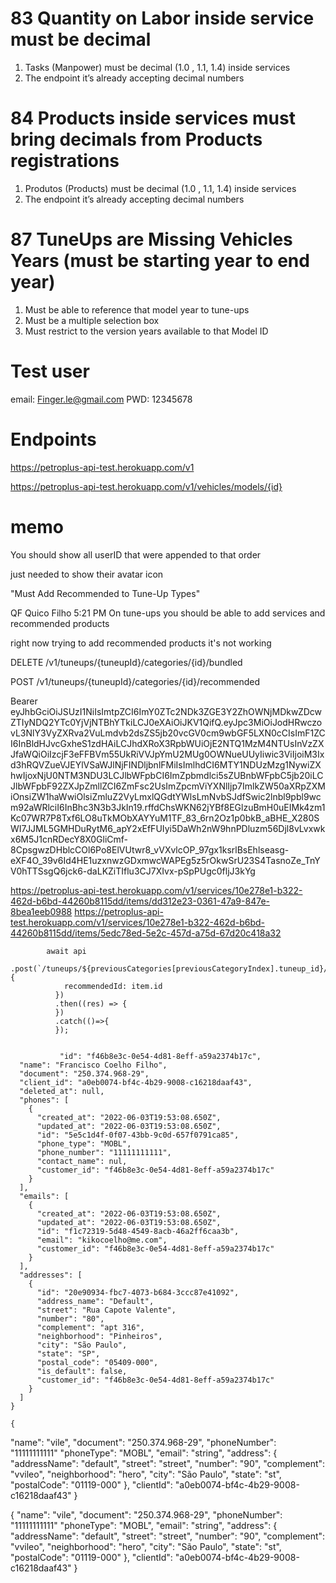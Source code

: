 # 83 Quantity on Labor inside service must be decimal
1. Tasks (Manpower) must be decimal (1.0 , 1.1, 1.4) inside services
2. The endpoint it’s already accepting decimal numbers

# 84 Products inside services must bring decimals from Products registrations
1. Produtos (Products) must be decimal (1.0 , 1.1, 1.4) inside services
2. The endpoint it’s already accepting decimal numbers

# 87 TuneUps are Missing Vehicles Years (must be starting year to end year)
1. Must be able to reference that model year to tune-ups
2. Must be a multiple selection box
3. Must restrict to the version years available to that Model ID

# Test user
email: Finger.le@gmail.com
PWD: 12345678

# Endpoints
https://petroplus-api-test.herokuapp.com/v1

https://petroplus-api-test.herokuapp.com/v1/vehicles/models/{id}

# memo
You should show all userID that were appended to that order

just needed to show their avatar icon


"Must Add Recommended to Tune-Up Types"

QF
Quico Filho 5:21 PM
On tune-ups you should be able to add services and recommended products

right now trying to add recommended products it's not working

DELETE
/v1/tuneups/{tuneupId}/categories/{id}/bundled


POST
/v1/tuneups/{tuneupId}/categories/{id}/recommended


Bearer eyJhbGciOiJSUzI1NiIsImtpZCI6ImY0ZTc2NDk3ZGE3Y2ZhOWNjMDkwZDcwZTIyNDQ2YTc0YjVjNTBhYTkiLCJ0eXAiOiJKV1QifQ.eyJpc3MiOiJodHRwczovL3NlY3VyZXRva2VuLmdvb2dsZS5jb20vcGV0cm9wbGF5LXN0cCIsImF1ZCI6InBldHJvcGxheS1zdHAiLCJhdXRoX3RpbWUiOjE2NTQ1MzM4NTUsInVzZXJfaWQiOiIzcjF3eFFBVm55UkRiVVJpYmU2MUg0OWNueUUyIiwic3ViIjoiM3Ixd3hRQVZueVJEYlVSaWJlNjFINDljbnlFMiIsImlhdCI6MTY1NDUzMzg1NywiZXhwIjoxNjU0NTM3NDU3LCJlbWFpbCI6ImZpbmdlci5sZUBnbWFpbC5jb20iLCJlbWFpbF92ZXJpZmllZCI6ZmFsc2UsImZpcmViYXNlIjp7ImlkZW50aXRpZXMiOnsiZW1haWwiOlsiZmluZ2VyLmxlQGdtYWlsLmNvbSJdfSwic2lnbl9pbl9wcm92aWRlciI6InBhc3N3b3JkIn19.rffdChsWKN62jYBf8EGlzuBmH0uEIMk4zm1Kc07WR7P8Txf6LO8uTkMObXAYYuM1TF_83_6rn2Oz1p0bkB_aBHE_X280SWI7JJML5GMHDuRytM6_apY2xEfFUIyi5DaWh2nW9hnPDluzm56Djl8vLvxwkx6M5J1cnRDecY8X0GliCmf-8CpsgwzDHblcCOl6Po8ElVUtwr8_vVXvlcOP_97gx1ksrlBsEhlseasg-eXF4O_39v6Id4HE1uzxnwzGDxmwcWAPEg5z5rOkwSrU23S4TasnoZe_TnYV0hTTSsgQ6jck6-daLKZiTIflu3CJ7XIvx-pSpPUgc0fljJ3kYg

https://petroplus-api-test.herokuapp.com/v1/services/10e278e1-b322-462d-b6bd-44260b8115dd/items/dd312e23-0361-47a9-847e-8bea1eeb0988
https://petroplus-api-test.herokuapp.com/v1/services/10e278e1-b322-462d-b6bd-44260b8115dd/items/5edc78ed-5e2c-457d-a75d-67d20c418a32

            await api
              .post(`/tuneups/${previousCategories[previousCategoryIndex].tuneup_id}/categories/${previousCategories[previousCategoryIndex].id}/recommended`,{
                recommendedId: item.id
              })
              .then((res) => {
              })
              .catch(()=>{
              });


               "id": "f46b8e3c-0e54-4d81-8eff-a59a2374b17c",
      "name": "Francisco Coelho Filho",
      "document": "250.374.968-29",
      "client_id": "a0eb0074-bf4c-4b29-9008-c16218daaf43",
      "deleted_at": null,
      "phones": [
        {
          "created_at": "2022-06-03T19:53:08.650Z",
          "updated_at": "2022-06-03T19:53:08.650Z",
          "id": "5e5c1d4f-0f07-43bb-9c0d-657f0791ca85",
          "phone_type": "MOBL",
          "phone_number": "11111111111",
          "contact_name": nul,
          "customer_id": "f46b8e3c-0e54-4d81-8eff-a59a2374b17c"
        }
      ],
      "emails": [
        {
          "created_at": "2022-06-03T19:53:08.650Z",
          "updated_at": "2022-06-03T19:53:08.650Z",
          "id": "f1c72319-5d48-4549-8acb-46a2ff6caa3b",
          "email": "kikocoelho@me.com",
          "customer_id": "f46b8e3c-0e54-4d81-8eff-a59a2374b17c"
        }
      ],
      "addresses": [
        {
          "id": "20e90934-fbc7-4073-b684-3ccc87e41092",
          "address_name": "Default",
          "street": "Rua Capote Valente",
          "number": "80",
          "complement": "apt 316",
          "neighborhood": "Pinheiros",
          "city": "São Paulo",
          "state": "SP",
          "postal_code": "05409-000",
          "is_default": false,
          "customer_id": "f46b8e3c-0e54-4d81-8eff-a59a2374b17c"
        }
      ]
    }

    {
  "name": "vile",
  "document": "250.374.968-29",
  "phoneNumber": "11111111111"
  "phoneType": "MOBL",
  "email": "string",
  "address": {
    "addressName": "default",
    "street": "street",
    "number": "90",
    "complement": "vvileo",
    "neighborhood": "hero",
    "city": "São Paulo",
    "state": "st",
    "postalCode": "01119-000"
  },
  "clientId": "a0eb0074-bf4c-4b29-9008-c16218daaf43"
}


{
  "name": "vile",
  "document": "250.374.968-29",
  "phoneNumber": "11111111111"
  "phoneType": "MOBL",
  "email": "string",
  "address": {
    "addressName": "default",
    "street": "street",
    "number": "90",
    "complement": "vvileo",
    "neighborhood": "hero",
    "city": "São Paulo",
    "state": "st",
    "postalCode": "01119-000"
  },
  "clientId": "a0eb0074-bf4c-4b29-9008-c16218daaf43"
}
